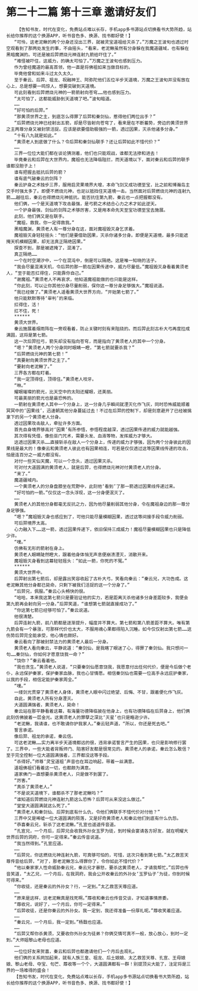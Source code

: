 # 第二十二篇 第十三章 邀请好友们
        【告知书友，时代在变化，免费站点难以长存，手机app多书源站点切换看书大势所趋，站长给你推荐的这个换源APP，听书音色多、换源、找书都好使！】
       “可怜，这老泥鳅的两个分身还没出三界，就被灵宝道祖给灭杀了。”万魔之王波旬也透过时空观看到了那两处发生的事，不由摇头，“看来，老泥鳅虽然有分身躲在我魔道疆域，也有躲在黑暗魔渊的。可还是被后羿燃烧元神连射九箭给吓住了。”
       “难怪被吓住，这威力，的确太可怕了。”万魔之王波旬也感到压力。
       作为曾经魔道的最高首领，他一直是将佛祖如来当做目标的。
       毕竟他曾和如来斗过太久太久。
       至于秦云、后羿、祖龙、祝融神王、阿弥陀他们五位半步天道境，万魔之王波旬并没有放在心上，总是想要一鸣惊人，想要突破到天道境。
       可此刻看到后羿燃烧元神的一箭箭射向苍穹……他也感到压力。
       “太可怕了，这都能威胁到天道境了吧。”波旬暗道。
       ……
       “好可怕的后羿。”
       “那黄须世界之主，到底怎么得罪了后羿和秦剑仙，惹得他们两位出手？”
       “后羿燃烧元神已经射出五箭，却是尽皆射向苍穹了，看来是在不断蓄势，旁边的黄须世界之主两尊分身又被封禁活捉。应该是欲要借助极强的一箭，透过因果，灭杀他诸多分身。”
       “十有八九就是如此。”
       “黄须老人到底做了什么？令后羿和秦剑仙联手？还让后羿如此不惜代价？”
       ……
       三界一位位大能们都在谈论猜测着，他们也只能观战，谁都无法掺和进去！
       毕竟秦云和后羿在大世界内，魔祖也无法降临阻拦，而天道境以下，面对秦云和后羿的联手谁都没胆子上！
       谁有把握去抵抗后羿的箭？
       谁有底气破秦云的剑阵？
       秦云护身之术独步三界，服用启灵果境界大增，本命飞剑又成功德至宝，比之前和博瀚岛主交手时强太多了。即便不燃烧元神，也足以抵挡住天道境一击。当然面对后羿燃烧元神的连射九箭……越往后，秦云也得燃烧元神抵抗。能否抗住第九箭，秦云也一点把握都没有。
       他们俩，一个是天道境下攻击最强，是弓箭之术结合心力之术才如此逆天。
       一个护身最强，剑仙的剑阵之术够厉害，又是用本命先天至宝功德至宝去施展。
       此刻，他们俩又是在联手。
       “魔祖，救我，你一定得救我。”
       黑暗魔渊，黄须老人有一尊分身在这，面对魔祖毁灭身乞求着。
       魔祖毁灭身轻轻摇头：“他们是要借助因果，灭杀你诸多分身。即便是天道境，最多只能遮掩天机模糊因果，却无法真正隔绝因果。”
       探查不到，那是被遮掩了，混淆了。
       真正隔绝……
       一个在时空潮汐中，一个在混沌中，倒是可以隔绝。这是唯一知晓的法子。
       “我会尽量混淆天机，令后羿的那一箭在因果传递中，威力尽量低。”魔祖毁灭身看着黄须老人，“至于能否扛得住，只能靠你自己。”
       “谢魔祖。”黄须老人不再哀求，他知道魔祖能做的也只能是这样。
       “你此刻，可以让你其他分身尽量削弱，保你这一尊分身足够强大。”魔祖说道。
       “我已经做了。”黄须老人遥看黄须大世界方向，“开始第七箭了。”
       他只能默默等待‘审判’的来临。
       扛得住，活！
       扛不住，死！
       ******
       黄须大世界。
       秦云施展着烟雨阵在一旁观看着，防止关键时刻有来阻挠的。而后羿此刻古朴大弓再度拉成满圆，这将是第七箭。
       这一次后羿拉弓，箭矢却没有指向苍穹，而是指向了黄须老人的其中一个分身。
       “嗯？”黄须老人两个分身同时眼睛一瞪，“第七箭就要杀我？”
       “后羿燃烧元神的第七箭！”
       “真要射向黄须世界之主了。”
       “要射向老泥鳅了。”
       三界各方都在盯着。
       “我一定顶得住，顶得住。”黄须老人咬牙。
       “咻。”
       耀眼璀璨的箭光，比天空中的太阳还耀眼，还美丽。
       可最美丽的箭光也是最恐怖的。
       一箭射在黄须老人其中一个分身上，这一分身几乎瞬间就湮灭化作飞灰，同时恐怖威能顺着冥冥中的‘因果线’，迅速朝其他分身蔓延过去！不过在后羿的控制下，却是刻意避开了已经被擒拿下的另一个黄须老人分身。
       透过因果攻击敌人，牵扯许多方面。
       首先自身境界够高对‘因果’有所参悟，参悟程度越深，透过因果传递的威力就能越强。
       其次得有凭借，像些巫门咒术，需要头发、血液等物，发挥威力才够大。
       这透过因果灭杀……直接斩杀在敌人一个分身上，传递的威力才够强，因为两个分身彼此的因果线是最大的！像秦云和黄须老人彼此也有因果相连，可若是仅仅透过这等因果线传递的攻击，怕是连百分之一威力都没有。
       对付一些天仙天魔，可以一个念头，透过因果灭杀。
       可对付大道圆满的黄须老人，就是后羿，也得燃烧元神对付黄须老人的分身。
       “来了。”
       魔道疆域内。
       一个黄须老人的分身盘膝坐在荒野中，此刻他‘看到’了那一箭透过因果线传递过来。
       “好可怕的一箭。”仅仅这一念头浮现，这一分身便泯灭了。
       ……
       黄须老人的其他分身都毫无反抗之力，因为他尽量削弱其他分身，令在魔祖身边的那一尊分身足够强。
       “嗯？”魔祖毁灭身也感应到了，可他只能尽量模糊因果，透过这等间接手段令威力削弱。
       可后羿境界太高。
       心力融入下……这一箭，透过因果传递下，依旧保持三成威力！魔祖尽量模糊因果也只是降低少许。
       “噗。”
       仿佛有无形的箭射在身上。
       黄须老人眼睛陡然瞪大，跟着他身体悄无声息便崩溃湮灭，消散开来。
       魔祖毁灭身看到这幕轻轻摇头：“如此一箭，你死的不冤。”
       ******
       黄须大世界中。
       后羿射出第七箭后，却是露出笑容收起了古朴大弓，笑看向秦云：“秦云兄，大功告成。这老泥鳅其他分身都已毙命，只剩下被我们活捉的这一个分身了。”
       “后羿兄，佩服。”秦云心头畅快的很。
       “哈哈，本来我这第七箭只是要验证他的实力，若是距离灭杀他诸多分身差距较多，我便会第九箭再会射向另一分身。”后羿笑道，“谁想第七箭就直接成功了。”
       “你这第七箭已经够可怕了。”秦云说道。
       他很清楚。
       后羿连射九箭，前八箭都是逐渐提升，幅度并不算大。第七箭和第八箭差距不算大。唯有第九箭会有一个暴涨，可那样代价也太大，不服用魂心果都得陷入沉睡。如今仅仅射出第七箭……这伤势后羿完全能承受，他心情也颇好。
       秦云看向了那被封禁法力的黄须老人最后一分身。
       黄须老人看向秦云，平静说道：“秦剑仙，是我瞎了眼迷了心，得罪了秦剑仙。我只想问一句……秦剑仙，你如何才愿意饶我一命？”
       “饶你？”秦云看着他。
       “我也贪生。”黄须老人说道，“只要秦剑仙愿意饶我，我愿意付出任何代价，便是今后做个老仆，永远保护秦家，保护秦家血脉，我也心甘情愿。相信秦剑仙也需要一位高手永远庇护秦家，以我的手段，相信定能护秦家周全。”
       “噗。”
       一缕剑光贯穿了黄须老人身体，黄须老人眼中闪过绝望、后悔、不甘，跟着便化作飞灰。
       自此，黄须老人所有分身湮灭。
       大道圆满强者，黄须老人，毙命！
       秦云站在那平静看着这幕，有海量功德降临披在他身上，也有功德降临在后羿身上，他们俩此刻仿佛披着一层金光。这黄须老人的罪孽之深比‘灭星’也只是略逊少许。
       “老泥鳅，我请谁，也不敢请你护我家人。”秦云轻声道，“所以，你还是死去吧。”
       誓言承诺。
       像后羿、祖龙的承诺，秦云信。
       可这老泥鳅……实力离半步天道境都远的很，违背承诺誓言产生的因果，也只是影响修行罢了。三界中，一些大能者背叛师门、陷害好友都是很常见的。黄须老人的承诺，秦云怎么敢信？至于完全控制一位大道圆满强者，三界都没这等手段。
       “杀得好。”师尊‘灵宝道祖’声音也在耳边响起，带着一丝满意。
       道祖佛祖们看着这一切，也都颇为满意。
       道家佛门一直想要杀黄须老人，只是做不到罢了。
       “厉害。”
       “真杀了黄须老人。”
       “不是说天道境下，谁都杀不了那老泥鳅吗？”
       “谁知道后羿燃烧元神连射九箭这么恐怖？后羿可从来没这么做过。”
       “堂堂大道圆满就这么死了。”
       “黄须老人和秦剑仙、后羿到底有什么仇，令他们俩联手不惜代价对付他？”
       三界中又是唏嘘一位大道圆满的陨落，又是好奇黄须老人和秦云他们到底有什么仇怨。
       “恭喜秦云兄，斩杀了这老泥鳅。”孔宣也遥遥传音道。
       “孔宣兄，一个月后，后羿兄会收我外孙女玉罗为徒，到时候会宴请各方好友，就在明耀大世界后羿的洞府，你可一定得来。”秦云传音说道。
       “我当然得到。”孔宣应道。
       ……
       “后羿兄，你这燃烧元神连射九箭，可真够可怕的，可惜，这次只看到第七箭。”太乙救苦天尊传音给后羿，“对了，那老泥鳅怎么得罪你了，令你如此不惜代价？”
       “他以秦家家人性命威胁秦云兄，秦云兄才暴怒，要杀这黄须老人，才请我帮忙。”后羿也传音笑道，“太乙兄，一个月后，在我洞府，我会公开收秦云的外孙女‘玉罗仙子’为徒，你到时候可得来。”
       “你收徒，还是秦云的外孙女？行，一定到。”太乙救苦天尊应道。
       ……
       “原来是这样，这老泥鳅真是找死啊。”蓐收和秦云也传音交谈，才知道事情原委。
       “蓐收兄，说好了，一个月后，你可一定得来。”
       “后羿收徒，还是你秦云的外孙女。我一定到，我还得准备一份厚礼呢。”蓐收笑着应道。
       ……
       “秦云兄，一个月后，我一定到。”杨戬也应道。
       ……
       “后羿又帮你杀黄须，又要收你外孙女为徒弟？你俩交情可真不一般，放心放心，到时一定到。”大师姐黎山老母也应道。
       ……
       一位位好友来贺喜，秦云和后羿也都邀请他们一个月后去观礼。
       他们俩的关系网加起来，就有人族三皇、祖龙、后土娘娘、太乙救苦天尊、孔宣、王母娘娘、黎山老母、夺宝、句芒、蓐收等一个个，大道圆满都有一群！别提顶尖大能了，注定将是三界的一场难得的盛会！
       【告知书友，时代在变化，免费站点难以长存，手机app多书源站点切换看书大势所趋，站长给你推荐的这个换源APP，听书音色多、换源、找书都好使！】